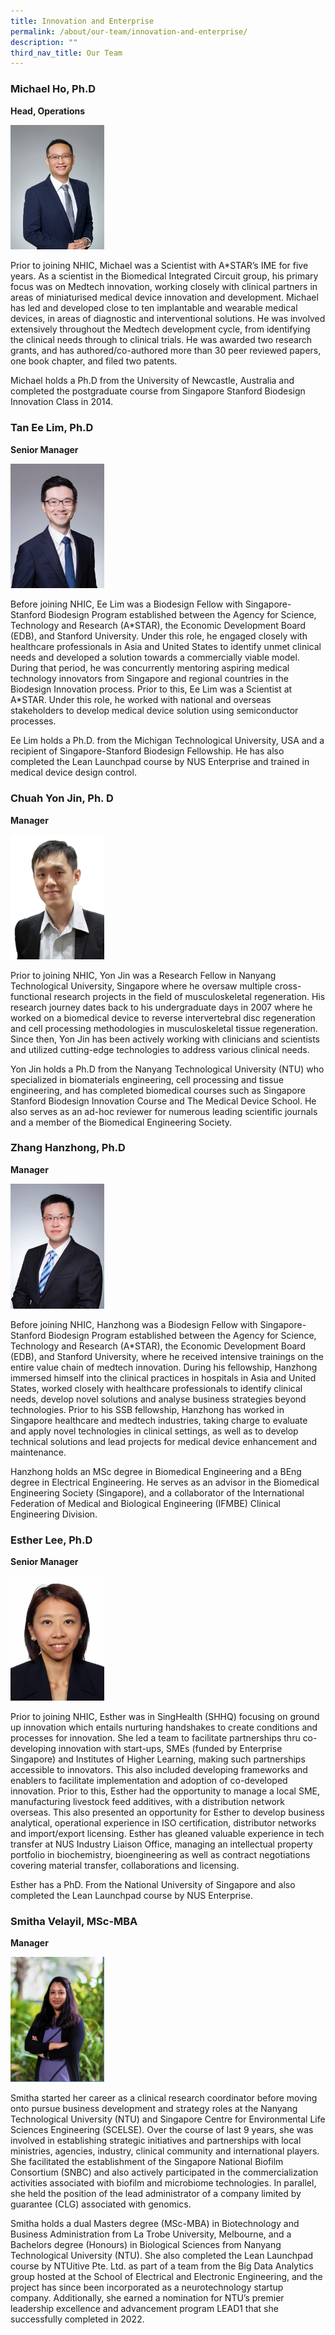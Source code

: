 ```yaml
---
title: Innovation and Enterprise
permalink: /about/our-team/innovation-and-enterprise/
description: ""
third_nav_title: Our Team
---
```

### **Michael Ho, Ph.D**  
**Head, Operations**

<img src="/images/About/Our%20Team/Innovation%20Team/michaelho.jpg" style="width:150px">

Prior to joining NHIC, Michael was a Scientist with A\*STAR’s IME for five years. As a scientist in the Biomedical Integrated Circuit group, his primary focus was on Medtech innovation, working closely with clinical partners in areas of miniaturised medical device innovation and development. Michael has led and developed close to ten implantable and wearable medical devices, in areas of diagnostic and interventional solutions. He was involved extensively throughout the Medtech development cycle, from identifying the clinical needs through to clinical trials. He was awarded two research grants, and has authored/co-authored more than 30 peer reviewed papers, one book chapter, and filed two patents.

Michael holds a Ph.D from the University of Newcastle, Australia and completed the postgraduate course from Singapore Stanford Biodesign Innovation Class in 2014.

### **Tan Ee Lim, Ph.D**  
**Senior Manager**

<img src="/images/About/Our%20Team/Innovation%20Team/taneelim.jpg" style="width:150px">

Before joining NHIC, Ee Lim was a Biodesign Fellow with Singapore-Stanford Biodesign Program established between the Agency for Science, Technology and Research (A\*STAR), the Economic Development Board (EDB), and Stanford University. Under this role, he engaged closely with healthcare professionals in Asia and United States to identify unmet clinical needs and developed a solution towards a commercially viable model. During that period, he was concurrently mentoring aspiring medical technology innovators from Singapore and regional countries in the Biodesign Innovation process. Prior to this, Ee Lim was a Scientist at A\*STAR. Under this role, he worked with national and overseas stakeholders to develop medical device solution using semiconductor processes.

Ee Lim holds a Ph.D. from the Michigan Technological University, USA and a recipient of Singapore-Stanford Biodesign Fellowship. He has also completed the Lean Launchpad course by NUS Enterprise and trained in medical device design control.

### **Chuah Yon Jin, Ph. D**  
**Manager**

<img src="/images/About/Our%20Team/Innovation%20Team/chuahyonjin.jpg" style="width:150px">

Prior to joining NHIC, Yon Jin was a Research Fellow in Nanyang Technological University, Singapore where he oversaw multiple cross-functional research projects in the field of musculoskeletal regeneration. His research journey dates back to his undergraduate days in 2007 where he worked on a biomedical device to reverse intervertebral disc regeneration and cell processing methodologies in musculoskeletal tissue regeneration. Since then, Yon Jin has been actively working with clinicians and scientists and utilized cutting-edge technologies to address various clinical needs.

Yon Jin holds a Ph.D from the Nanyang Technological University (NTU) who specialized in biomaterials engineering, cell processing and tissue engineering, and has completed biomedical courses such as Singapore Stanford Biodesign Innovation Course and The Medical Device School. He also serves as an ad-hoc reviewer for numerous leading scientific journals and a member of the Biomedical Engineering Society.

### **Zhang Hanzhong, Ph.D**  
**Manager**

<img src="/images/About/Our%20Team/Innovation%20Team/zhanghanzhong.jpg" style="width:150px">

Before joining NHIC, Hanzhong was a Biodesign Fellow with Singapore-Stanford Biodesign Program established between the Agency for Science, Technology and Research (A\*STAR), the Economic Development Board (EDB), and Stanford University, where he received intensive trainings on the entire value chain of medtech innovation. During his fellowship, Hanzhong immersed himself into the clinical practices in hospitals in Asia and United States, worked closely with healthcare professionals to identify clinical needs, develop novel solutions and analyse business strategies beyond technologies. Prior to his SSB fellowship, Hanzhong has worked in Singapore healthcare and medtech industries, taking charge to evaluate and apply novel technologies in clinical settings, as well as to develop technical solutions and lead projects for medical device enhancement and maintenance.

Hanzhong holds an MSc degree in Biomedical Engineering and a BEng degree in Electrical Engineering. He serves as an advisor in the Biomedical Engineering Society (Singapore), and a collaborator of the International Federation of Medical and Biological Engineering (IFMBE) Clinical Engineering Division.

 ### **Esther Lee, Ph.D**  
**Senior Manager**

<img src="/images/About/Our%20Team/Enterprise%20Team/estherlee.jpg" style="width:150px">

Prior to joining NHIC, Esther was in SingHealth (SHHQ) focusing on ground up innovation which entails nurturing handshakes to create conditions and processes for innovation. She led a team to facilitate partnerships thru co-developing innovation with start-ups, SMEs (funded by Enterprise Singapore) and Institutes of Higher Learning, making such partnerships accessible to innovators. This also included developing frameworks and enablers to facilitate implementation and adoption of co-developed innovation. Prior to this, Esther had the opportunity to manage a local SME, manufacturing livestock feed additives, with a distribution network overseas. This also presented an opportunity for Esther to develop business analytical, operational experience in ISO certification, distributor networks and import/export licensing. Esther has gleaned valuable experience in tech transfer at NUS Industry Liaison Office, managing an intellectual property portfolio in biochemistry, bioengineering as well as contract negotiations covering material transfer, collaborations and licensing.

Esther has a PhD. From the National University of Singapore and also completed the Lean Launchpad course by NUS Enterprise.

### **Smitha Velayil, MSc-MBA**  
**Manager**

<img src="/images/About/Our%20Team/Enterprise%20Team/smitha%20velayil%20sunildeep.PNG" style="width:150px">

Smitha started her career as a clinical research coordinator before moving onto pursue business development and strategy roles at the Nanyang Technological University (NTU) and Singapore Centre for Environmental Life Sciences Engineering (SCELSE). Over the course of last 9 years, she was involved in establishing strategic initiatives and partnerships with local ministries, agencies, industry, clinical community and international players. She facilitated the establishment of the Singapore National Biofilm Consortium (SNBC) and also actively participated in the commercialization activities associated with biofilm and microbiome technologies. In parallel, she held the position of the lead administrator of a company limited by guarantee (CLG) associated with genomics. 

Smitha holds a dual Masters degree (MSc-MBA) in Biotechnology and Business Administration from La Trobe University, Melbourne, and a Bachelors degree (Honours) in Biological Sciences from Nanyang Technological University (NTU). She also completed the Lean Launchpad course by NTUitive Pte. Ltd. as part of a team from the Big Data Analytics group hosted at the School of Electrical and Electronic Engineering, and the project has since been incorporated as a neurotechnology startup company. Additionally, she earned a nomination for NTU’s premier leadership excellence and advancement program LEAD1 that she successfully completed in 2022.